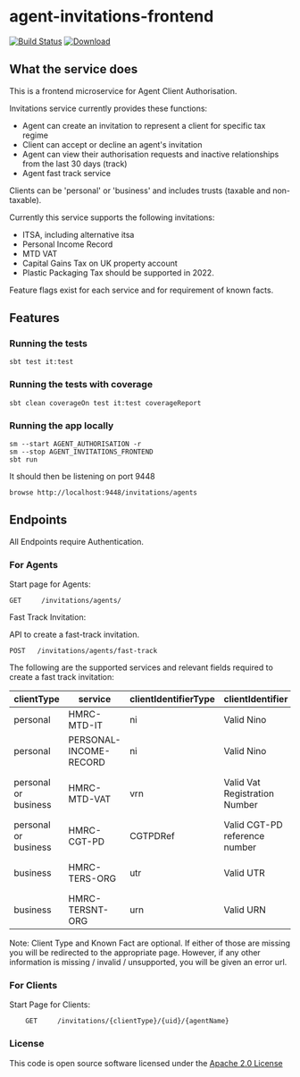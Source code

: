 # agent-invitations-frontend

[![Build Status](https://travis-ci.org/hmrc/agent-invitations-frontend.svg)](https://travis-ci.org/hmrc/agent-invitations-frontend) [ ![Download](https://api.bintray.com/packages/hmrc/releases/agent-invitations-frontend/images/download.svg) ](https://bintray.com/hmrc/releases/agent-invitations-frontend/_latestVersion)

## What the service does
This is a frontend microservice for Agent Client Authorisation.

Invitations service currently provides these functions:
 - Agent can create an invitation to represent a client for specific tax regime
 - Client can accept or decline an agent's invitation
 - Agent can view their authorisation requests and inactive relationships from the last 30 days (track)
 - Agent fast track service

Clients can be 'personal' or 'business' and includes trusts (taxable and non-taxable).

Currently this service supports the following invitations:
- ITSA, including alternative itsa
- Personal Income Record
- MTD VAT
- Capital Gains Tax on UK property account
- Plastic Packaging Tax should be supported in 2022.

Feature flags exist for each service and for requirement of known facts.

## Features

### Running the tests

    sbt test it:test

### Running the tests with coverage

    sbt clean coverageOn test it:test coverageReport

### Running the app locally

    sm --start AGENT_AUTHORISATION -r
    sm --stop AGENT_INVITATIONS_FRONTEND
    sbt run

It should then be listening on port 9448

    browse http://localhost:9448/invitations/agents

## Endpoints
All Endpoints require Authentication.

### For Agents

Start page for Agents:

    GET   	/invitations/agents/

Fast Track Invitation:

API to create a fast-track invitation.

```
POST   /invitations/agents/fast-track
```

The following are the supported services and relevant fields required to create a fast track invitation:

|clientType|service|clientIdentifierType|clientIdentifier|knownFact|
|--------|--------|---------|-------|-------|
|personal|HMRC-MTD-IT|ni|Valid Nino|Postcode|
|personal|PERSONAL-INCOME-RECORD|ni|Valid Nino|Date of Birth|
|personal or business|HMRC-MTD-VAT|vrn|Valid Vat Registration Number|Date of Client's VAT Registration|
|personal or business|HMRC-CGT-PD|CGTPDRef|Valid CGT-PD reference number|Postcode|
|business|HMRC-TERS-ORG|utr|Valid UTR|Date of trust registration|
|business|HMRC-TERSNT-ORG|urn|Valid URN|Date of trust registration|


Note: Client Type and Known Fact are optional. If either of those are missing you will be redirected to the appropriate page. However, if any other information is missing / invalid / unsupported, you will be given an error url.

### For Clients

Start Page for Clients:

```
    GET     /invitations/{clientType}/{uid}/{agentName}

```

### License 

This code is open source software licensed under the [Apache 2.0 License]("http://www.apache.org/licenses/LICENSE-2.0.html")


